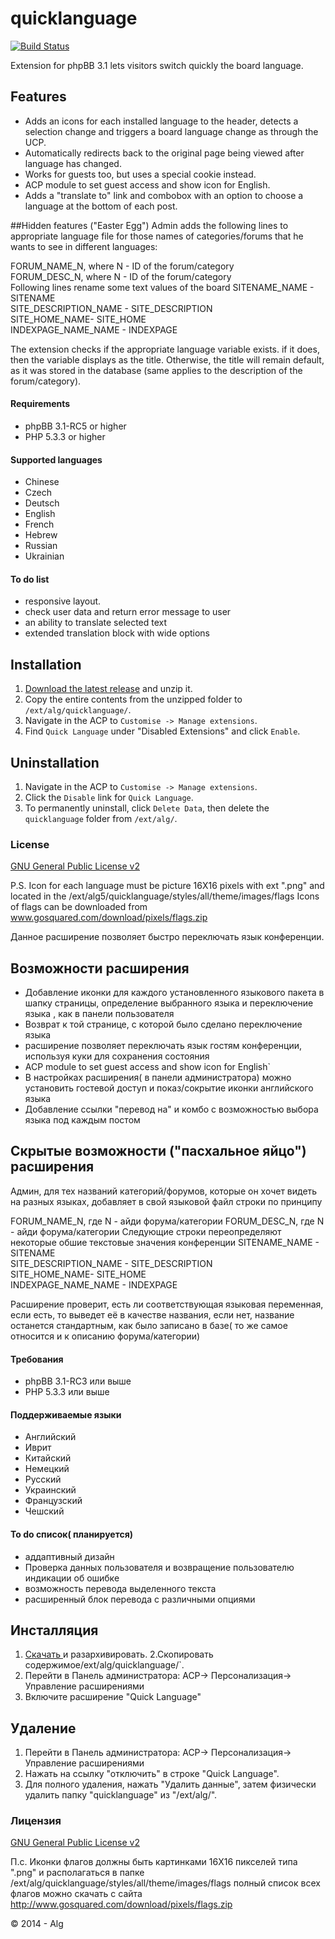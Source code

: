 quicklanguage
=============
[![Build Status](https://travis-ci.org/alg5/quicklanguage.svg?branch=master)](https://travis-ci.org/alg5/quicklanguage)

Extension for phpBB 3.1 lets visitors switch quickly the board language.


## Features
- Adds an icons for each installed language to the header, detects a selection change and triggers a board language change as through the UCP.
- Automatically redirects back to the original page being viewed after language has changed.
- Works for guests too, but uses a special cookie instead.
- ACP module to set guest access and show icon for English.
- Adds a "translate to" link and combobox with an option to choose a language at the bottom of each post.

##Hidden features ("Easter Egg")
Admin adds the following lines to appropriate language file for those names of categories/forums that he wants to see in different languages:

FORUM_NAME_N, where N - ID of the forum/category
<br />
FORUM_DESC_N, where N - ID of the forum/category
<br />
Following lines rename some text values of the board
SITENAME_NAME - SITENAME
<br />
SITE_DESCRIPTION_NAME - SITE_DESCRIPTION
<br />
SITE_HOME_NAME- SITE_HOME
<br />
INDEXPAGE_NAME_NAME - INDEXPAGE
<br />



The extension checks if the appropriate language variable exists. if it does, then the variable displays as the title. Otherwise, the title will remain default, as it was stored in the database (same applies to the description of the forum/category).

#### Requirements
- phpBB 3.1-RC5 or higher
- PHP 5.3.3 or higher

#### Supported languages 
- Chinese
- Сzech
- Deutsch
- English
- French
- Hebrew
- Russian
- Ukrainian

#### To do list
- responsive layout.
- check user data and return error message to user
- an ability to translate selected text
- extended translation block with wide options

## Installation
1. [Download the latest release](https://github.com/alg5/quicklanguage) and unzip it.
2. Copy the entire contents from the unzipped folder to `/ext/alg/quicklanguage/`.
3. Navigate in the ACP to `Customise -> Manage extensions`.
4. Find `Quick Language` under "Disabled Extensions" and click `Enable`.

## Uninstallation
1. Navigate in the ACP to `Customise -> Manage extensions`.
2. Click the `Disable` link for `Quick Language`.
3. To permanently uninstall, click `Delete Data`, then delete the `quicklanguage` folder from `/ext/alg/`.

### License
[GNU General Public License v2](http://opensource.org/licenses/GPL-2.0)

 P.S. Icon for each language must  be picture 16X16 pixels with ext ".png" and located in the /ext/alg5/quicklanguage/styles/all/theme/images/flags
Icons of flags can be downloaded from www.gosquared.com/download/pixels/flags.zip


Данное расширение позволяет быстро переключать язык конференции.


## Возможности расширения
- Добавление иконки для каждого установленного языкового пакета в шапку страницы, определение выбранного языка и переключение языка , как в панели пользователя
- Возврат к той странице, с которой было сделано переключение языка
- расширение позволяет переключать язык гостям конференции, используя куки для сохранения состояния
- ACP module to set guest access and show icon for English`
- В настройках расширения( в панели администратора) можно установить гостевой доступ и показ/сокрытие иконки английского языка
- Добавление ссылки "перевод на" и комбо с возможностью выбора языка под каждым постом

## Скрытые возможности  ("пасхальное яйцо") расширения
Админ, для тех названий категорий/форумов, которые он хочет видеть на разных языках, добавляет в свой языковой файл строки по принципу

FORUM_NAME_N, где N - айди форума/категории
FORUM_DESC_N, где N - айди форума/категории
Следующие строки переопределяют некоторые обшие текстовые значения конференции
SITENAME_NAME - SITENAME
<br />
SITE_DESCRIPTION_NAME - SITE_DESCRIPTION
<br />
SITE_HOME_NAME- SITE_HOME
<br />
INDEXPAGE_NAME_NAME - INDEXPAGE
<br />

Расширение проверит, есть ли соответствующая языковая переменная, если есть, то выведет её в качестве названия, если нет, название останется стандартным, как было записано в базе( то же самое относится и к описанию форума/категории)


#### Требования
- phpBB 3.1-RC3 или выше
- PHP 5.3.3 или выше

#### Поддерживаемые языки
- Английский
- Иврит
- Китайский
- Немецкий
- Русский
- Украинский
- Французский
- Чешский

#### To do список( планируется)
-  аддаптивный дизайн
- Проверка данных пользователя и возвращение пользователю индикации об ошибке
- возможность перевода выделенного текста
 - расширенный блок перевода с различными опциями

## Инсталляция
1. [Скачать ](https://github.com/alg5/quicklanguage) и разархивировать.
2.Скопировать содержимое/ext/alg/quicklanguage/`.
3. Перейти в Панель администратора: АСР-> Персонализация-> Управление расширениями 
4. Включите расширение "Quick Language"

## Удаление
1. Перейти в Панель администратора: АСР-> Персонализация-> Управление расширениями 
2. Нажать на ссылку "отключить" в строке "Quick Language".
3. Для полного удаления, нажать "Удалить данные", затем физически удалить папку "quicklanguage" из "/ext/alg/".

### Лицензия
[GNU General Public License v2](http://opensource.org/licenses/GPL-2.0)

П.с. Иконки флагов должны быть картинками 16Х16 пикселей типа ".png" и располагаться в папке /ext/alg/quicklanguage/styles/all/theme/images/flags 
полный список всех флагов можно скачать с сайта http://www.gosquared.com/download/pixels/flags.zip




© 2014 - Alg
